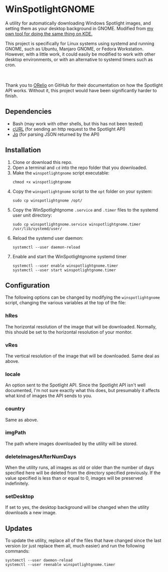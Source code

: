 # WinSpotlightGNOME
A utility for automatically downloading Windows Spotlight images, and setting them as your desktop background in GNOME. Modified from [my own tool for doing the same thing on KDE.](https://github.com/ryangwsimmons/WinSpotlightKDE)

This project is specifically for Linux systems using systemd and running GNOME, such as Ubuntu, Manjaro GNOME, or Fedora Workstation. However, with a little work, it could easily be modified to work with other desktop environments, or with an alternative to systemd timers such as cron.
<br/><br/><br/>

Thank you to [ORelio](https://github.com/ORelio/Spotlight-Downloader) on GitHub for their documentation on how the Spotlight API works. Without it, this project would have been significantly harder to finish.

## Dependencies
- Bash (may work with other shells, but this has not been tested)
- [cURL](https://curl.haxx.se/) (for sending an http request to the Spotlight API)
- [Jq](https://stedolan.github.io/jq/) (for parsing JSON returned by the API)

## Installation
1. Clone or download this repo.
2. Open a terminal and `cd` into the repo folder that you downloaded.
3. Make the `winspotlightgnome` script executable:
    ```
    chmod +x winspotlightgnome
    ```
4. Copy the `winspotlightgnome` script to the `opt` folder on your system:
    ```
    sudo cp winspotlightgnome /opt/
    ```
5. Copy the WinSpotlightgnome `.service` and `.timer` files to the systemd user unit directory:
    ```
    sudo cp winspotlightgnome.service winspotlightgnome.timer /usr/lib/systemd/user/
    ```
6. Reload the systemd user daemon:
    ```
    systemctl --user daemon-reload
    ```
7. Enable and start the WinSpotlightgnome systemd timer
    ```
    systemctl --user enable winspotlightgnome.timer
    systemctl --user start winspotlightgnome.timer
    ```

## Configuration
The following options can be changed by modifying the `winspotlightgnome` script, changing the various variables at the top of the file:

### **hRes**
The horizontal resolution of the image that will be downloaded. Normally, this should be set to the horizontal resolution of your monitor.

### **vRes**
The vertical resolution of the image that will be downloaded. Same deal as above.

### **locale**
An option sent to the Spotlight API. Since the Spotlight API isn't well documented, I'm not sure exactly what this does, but presumably it affects what kind of images the API sends to you.

### **country**
Same as above.

### **imgPath**
The path where images downloaded by the utility will be stored.

### **deleteImagesAfterNumDays**
When the utility runs, all images as old or older than the number of days specified here will be deleted from the directory specified previously. If the value specified is less than or equal to 0, images will be preserved indefinitely.

### **setDesktop**
If set to yes, the desktop background will be changed when the utility downloads a new image.

## Updates
To update the utility, replace all of the files that have changed since the last version (or just replace them all, much easier) and run the following commands:

```
systemctl --user daemon-reload
systemctl --user reenable winspotlightgnome.timer
```

